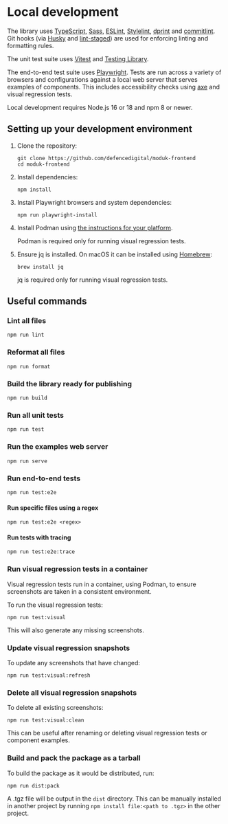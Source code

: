 # Local development

The library uses [TypeScript](https://www.typescriptlang.org),
[Sass](https://sass-lang.com), [ESLint](https://eslint.org),
[Stylelint](https://stylelint.io/), [dprint](https://dprint.dev) and
[commitlint](https://commitlint.js.org). Git hooks (via
[Husky](https://typicode.github.io/husky/) and
[lint-staged](https://github.com/okonet/lint-staged)) are used for enforcing
linting and formatting rules.

The unit test suite uses [Vitest](https://vitest.dev) and
[Testing Library](https://testing-library.com).

The end-to-end test suite uses [Playwright](https://playwright.dev/). Tests are
run across a variety of browsers and configurations against a local web server
that serves examples of components. This includes accessibility checks using
[axe](https://www.deque.com/axe/) and visual regression tests.

Local development requires Node.js 16 or 18 and npm 8 or newer.

## Setting up your development environment

1. Clone the repository:

   ```shell
   git clone https://github.com/defencedigital/moduk-frontend
   cd moduk-frontend
   ```

2. Install dependencies:

   ```shell
   npm install
   ```

3. Install Playwright browsers and system dependencies:

   ```shell
   npm run playwright-install
   ```

4. Install Podman using
   [the instructions for your platform](https://podman.io/getting-started/installation).

   Podman is required only for running visual regression tests.

5. Ensure jq is installed. On macOS it can be installed using
   [Homebrew](https://brew.sh/):

   ```shell
   brew install jq
   ```

   jq is required only for running visual regression tests.

## Useful commands

### Lint all files

```shell
npm run lint
```

### Reformat all files

```shell
npm run format
```

### Build the library ready for publishing

```shell
npm run build
```

### Run all unit tests

```shell
npm run test
```

### Run the examples web server

```shell
npm run serve
```

### Run end-to-end tests

```shell
npm run test:e2e
```

#### Run specific files using a regex

```shell
npm run test:e2e <regex>
```

#### Run tests with tracing

```shell
npm run test:e2e:trace
```

### Run visual regression tests in a container

Visual regression tests run in a container, using Podman, to ensure screenshots
are taken in a consistent environment.

To run the visual regression tests:

```shell
npm run test:visual
```

This will also generate any missing screenshots.

### Update visual regression snapshots

To update any screenshots that have changed:

```shell
npm run test:visual:refresh
```

### Delete all visual regression snapshots

To delete all existing screenshots:

```shell
npm run test:visual:clean
```

This can be useful after renaming or deleting visual regression tests or
component examples.

### Build and pack the package as a tarball

To build the package as it would be distributed, run:

```shell
npm run dist:pack
```

A .tgz file will be output in the `dist` directory. This can be manually
installed in another project by running `npm install file:<path to .tgz>` in the
other project.
